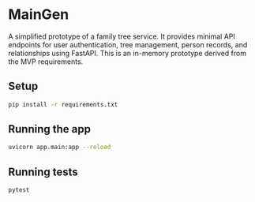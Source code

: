 # MainGen

A simplified prototype of a family tree service. It provides minimal API endpoints for user authentication, tree management, person records, and relationships using FastAPI. This is an in-memory prototype derived from the MVP requirements.

## Setup

```bash
pip install -r requirements.txt
```

## Running the app

```bash
uvicorn app.main:app --reload
```

## Running tests

```bash
pytest
```
